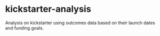# kickstarter-analysis
Analysis on kickstarter using outcomes data based on their launch dates and funding goals.
